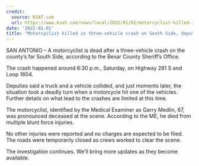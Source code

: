 ```yaml
---
credit:
  source: KSAT.com
  url: https://www.ksat.com/news/local/2022/01/02/motorcyclist-killed-in-three-vehicle-crash-on-far-north-side-deputies-say/
date: '2022-01-01'
title: "Motorcyclist killed in three-vehicle crash on South Side, deputies say"
---
```

SAN ANTONIO – A motorcyclist is dead after a three-vehicle crash on the county’s far South Side, according to the Bexar County Sheriff’s Office.

The crash happened around 6:30 p.m., Saturday, on Highway 281 S and Loop 1604.

Deputies said a truck and a vehicle collided, and just moments later, the situation took a deadly turn when a motorcycle hit one of the vehicles. Further details on what lead to the crashes are limited at this time.

The motorcyclist, identified by the Medical Examiner as Garry Medlin, 67, was pronounced deceased at the scene. According to the ME, he died from multiple blunt force injuries.

No other injuries were reported and no charges are expected to be filed. The roads were temporarily closed as crews worked to clear the scene.

The investigation continues. We’ll bring more updates as they become available.
